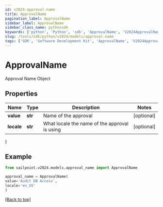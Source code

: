 ```yaml
---
id: v2024-approval-name
title: ApprovalName
pagination_label: ApprovalName
sidebar_label: ApprovalName
sidebar_class_name: pythonsdk
keywords: ['python', 'Python', 'sdk', 'ApprovalName', 'V2024ApprovalName']
slug: /tools/sdk/python/v2024/models/approval-name
tags: ['SDK', 'Software Development Kit', 'ApprovalName', 'V2024ApprovalName']
---
```


# ApprovalName

Approval Name Object

## Properties

| Name | Type | Description | Notes |
| --- | --- | --- | --- |
| **value** | **str** | Name of the approval | [optional] |
| **locale** | **str** | What locale the name of the approval is using | [optional] |

}

## Example

```python
from sailpoint.v2024.models.approval_name import ApprovalName

approval_name = ApprovalName(
value='Audit DB Access',
locale='en_US'
)

```

[[Back to top]](#)
